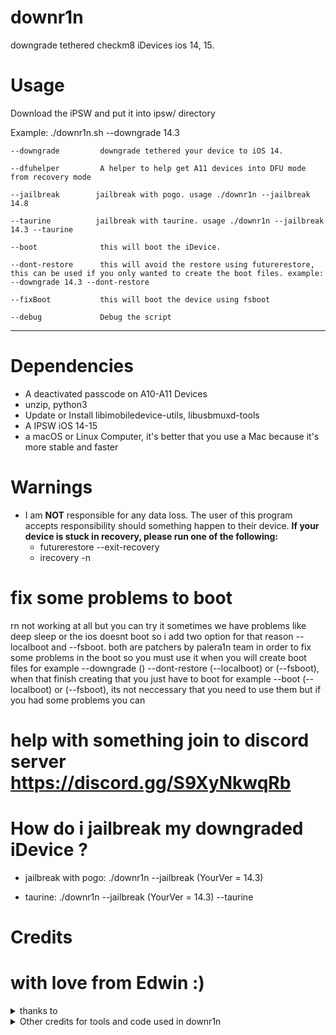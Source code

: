 # downr1n
downgrade tethered checkm8 iDevices ios 14, 15.

# Usage

Download the iPSW and put it into ipsw/ directory

Example: ./downr1n.sh --downgrade 14.3 

   
    --downgrade         downgrade tethered your device to iOS 14.
   
    --dfuhelper         A helper to help get A11 devices into DFU mode from recovery mode
   
    --jailbreak        jailbreak with pogo. usage ./downr1n --jailbreak 14.8 
   
    --taurine          jailbreak with taurine. usage ./downr1n --jailbreak 14.3 --taurine
   
    --boot              this will boot the iDevice.
   
    --dont-restore      this will avoid the restore using futurerestore, this can be used if you only wanted to create the boot files. example: --downgrade 14.3 --dont-restore
   
    --fixBoot           this will boot the device using fsboot
   
    --debug             Debug the script

---

# Dependencies
- A deactivated passcode on A10-A11 Devices
- unzip, python3
- Update or Install libimobiledevice-utils, libusbmuxd-tools
- A IPSW iOS 14-15 
- a macOS or Linux Computer, it's better that you use a Mac because it's more stable and faster

# Warnings
- I am **NOT** responsible for any data loss. The user of this program accepts responsibility should something happen to their device.
 **If your device is stuck in recovery, please run one of the following:**
   - futurerestore --exit-recovery
   - irecovery -n

# fix some problems to boot

rn not working at all but you can try it 
sometimes we have problems like deep sleep or the ios doesnt boot so i add two option for that reason --localboot and --fsboot. both are patchers by palera1n team in order to fix some problems in the boot so you must use it when you will create boot files for example --downgrade () --dont-restore (--localboot) or (--fsboot), when that finish creating that you just have to boot for example --boot (--localboot) or (--fsboot), its not neccessary that you need to use them but if you had some problems you can

# help with something join to discord server https://discord.gg/S9XyNkwqRb
# How do i jailbreak my downgraded iDevice ?

- jailbreak with pogo: ./downr1n --jailbreak (YourVer = 14.3) 

- taurine: ./downr1n --jailbreak (YourVer = 14.3) --taurine 

# Credits

# with love from Edwin :)

<details><summary>thanks to</summary>
<p>

- [Edwin](https://github.com/edwin170) owner :)
 
</details>

<details><summary>Other credits for tools and code used in downr1n</summary>

- [mineek](https://github.com/mineek/) because sunst0rm

- [exploit](https://github.com/exploit3dguy/) for asr64_patcher

- [iSuns9](https://github.com/iSuns9/)

- [Nathan](https://github.com/verygenericname) for the SSH ramdisk
    
- [m1sta](https://github.com/m1stadev) for [pyimg4](https://github.com/m1stadev/PyIMG4)

- [tihmstar](https://github.com/tihmstar) for [pzb](https://github.com/tihmstar/partialZipBrowser)/original [iBoot64Patcher](https://github.com/tihmstar/iBoot64Patcher)/original [liboffsetfinder64](https://github.com/tihmstar/liboffsetfinder64)/[img4tool](https://github.com/tihmstar/img4tool)

- [xerub](https://github.com/xerub) for [img4lib](https://github.com/xerub/img4lib) and [restored_external](https://github.com/xerub/sshrd) in the ramdisk

- [libimobiledevice](https://github.com/libimobiledevice) for several tools used in this project (irecovery, ideviceenterrecovery, etc) and [nikias](https://github.com/nikias) for keeping them up to date

- [Ralp0045](https://github.com/Ralph0045/Kernel64Patcher) for the amazing dtree_patcher and Kernel64Patcher ;)

</p>
</details>
